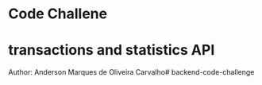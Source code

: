 # Code Challene

# transactions and statistics API

Author: Anderson Marques de Oliveira Carvalho# backend-code-challenge
